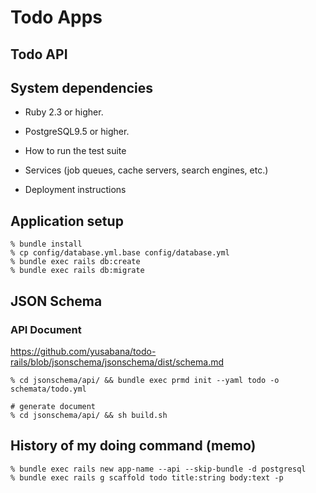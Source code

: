 # Todo Apps

## Todo API

## System dependencies

* Ruby 2.3 or higher.
* PostgreSQL9.5 or higher.


* How to run the test suite
* Services (job queues, cache servers, search engines, etc.)
* Deployment instructions


## Application setup

```
% bundle install
% cp config/database.yml.base config/database.yml
% bundle exec rails db:create
% bundle exec rails db:migrate
```

## JSON Schema

### API Document
https://github.com/yusabana/todo-rails/blob/jsonschema/jsonschema/dist/schema.md



```
% cd jsonschema/api/ && bundle exec prmd init --yaml todo -o schemata/todo.yml

# generate document
% cd jsonschema/api/ && sh build.sh
```



## History of my doing command (memo)

```
% bundle exec rails new app-name --api --skip-bundle -d postgresql
% bundle exec rails g scaffold todo title:string body:text -p
```
